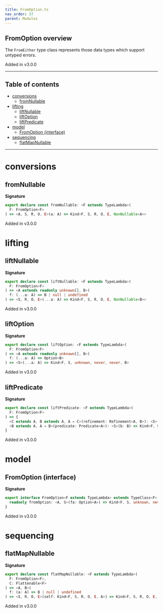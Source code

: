 ```yaml
---
title: FromOption.ts
nav_order: 37
parent: Modules
---
```


## FromOption overview

The `FromEither` type class represents those data types which support untyped errors.

Added in v3.0.0

---

<h2 class="text-delta">Table of contents</h2>

- [conversions](#conversions)
  - [fromNullable](#fromnullable)
- [lifting](#lifting)
  - [liftNullable](#liftnullable)
  - [liftOption](#liftoption)
  - [liftPredicate](#liftpredicate)
- [model](#model)
  - [FromOption (interface)](#fromoption-interface)
- [sequencing](#sequencing)
  - [flatMapNullable](#flatmapnullable)

---

# conversions

## fromNullable

**Signature**

```ts
export declare const fromNullable: <F extends TypeLambda>(
  F: FromOption<F>
) => <A, S, R, O, E>(a: A) => Kind<F, S, R, O, E, NonNullable<A>>
```

Added in v3.0.0

# lifting

## liftNullable

**Signature**

```ts
export declare const liftNullable: <F extends TypeLambda>(
  F: FromOption<F>
) => <A extends readonly unknown[], B>(
  f: (...a: A) => B | null | undefined
) => <S, R, O, E>(...a: A) => Kind<F, S, R, O, E, NonNullable<B>>
```

Added in v3.0.0

## liftOption

**Signature**

```ts
export declare const liftOption: <F extends TypeLambda>(
  F: FromOption<F>
) => <A extends readonly unknown[], B>(
  f: (...a: A) => Option<B>
) => <S>(...a: A) => Kind<F, S, unknown, never, never, B>
```

Added in v3.0.0

## liftPredicate

**Signature**

```ts
export declare const liftPredicate: <F extends TypeLambda>(
  F: FromOption<F>
) => {
  <C extends A, B extends A, A = C>(refinement: Refinement<A, B>): <S>(c: C) => Kind<F, S, unknown, never, never, B>
  <B extends A, A = B>(predicate: Predicate<A>): <S>(b: B) => Kind<F, S, unknown, never, never, B>
}
```

Added in v3.0.0

# model

## FromOption (interface)

**Signature**

```ts
export interface FromOption<F extends TypeLambda> extends TypeClass<F> {
  readonly fromOption: <A, S>(fa: Option<A>) => Kind<F, S, unknown, never, never, A>
}
```

Added in v3.0.0

# sequencing

## flatMapNullable

**Signature**

```ts
export declare const flatMapNullable: <F extends TypeLambda>(
  F: FromOption<F>,
  C: Flattenable<F>
) => <A, B>(
  f: (a: A) => B | null | undefined
) => <S, R, O, E>(self: Kind<F, S, R, O, E, A>) => Kind<F, S, R, O, E, NonNullable<B>>
```

Added in v3.0.0

